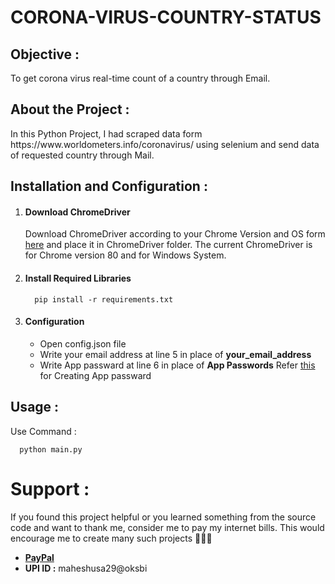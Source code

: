 # CORONA-VIRUS-COUNTRY-STATUS

<h2>Objective :</h2>
<p>To get corona virus real-time count of a country through Email.</p>

<h2>About the Project :</h2>
<p>In this Python Project, I had scraped data form https://www.worldometers.info/coronavirus/ using selenium and send data of requested country through Mail.</p>

<h2>Installation and Configuration :</h2>
<ol>
  <li><h4>Download ChromeDriver</h4></li> 
  <p>Download ChromeDriver according to your Chrome Version and OS form <a href = "https://chromedriver.chromium.org/downloads">here</a> and place it in ChromeDriver folder. The current ChromeDriver is for Chrome version 80 and for Windows System.</p>
  <li><h4>Install Required Libraries</h4></li>
  
      pip install -r requirements.txt
      
  <li><h4>Configuration</h4></li>
  <ul>
    <li>Open config.json file</li>
    <li>Write your email address at line 5 in place of <b>your_email_address</b></li>
    <li>Write App passward at line 6 in place of <b>App Passwords</b> Refer <a href = "https://support.google.com/accounts/answer/185833">this</a> for Creating App passward</li>
  </ul>
 </ol>
  
   <h2>Usage :</h2>
   <p>Use Command :</p>
    
      python main.py
      
# Support :
If you found this project helpful or you learned something from the source code and want to thank me, consider me to pay my internet bills. This would encourage me to create many such projects 👨🏻‍💻
<ul>
    <li><a href="https://www.paypal.me/smahesh29"><b>PayPal</b></a></li>
    <li><b>UPI ID :</b> maheshusa29@oksbi</li>
</ul>
